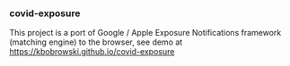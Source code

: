 ### covid-exposure

This project is a port of Google / Apple Exposure Notifications framework (matching engine) to the browser, see demo at https://kbobrowski.github.io/covid-exposure
